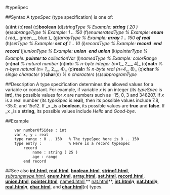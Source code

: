 
#typeSpec

##Syntax
A _typeSpec_ (type specification) is one of:

(a)**int**
(b)**real**
(c)**boolean**
(d)_stringType_ _% Example: **string** ( 20 )_
(e)_subrangeType_ _% Example: 1 _.._ 150_
(f)_enumeratedType_ _% Example: **enum** ( red_,_ green_,_ blue )_
(g)_arrayType_ _% Example: **array** 1 _.._ 150 **of** **real**_
(h)_setType_ _% Example: **set** **of** 1 _.._ 10_
(i)_recordType_ _% Example: **record** &#133; **end** **record**_
(j)_unionType_ _% Example: **union** &#133; **end** **union**_
(k)_pointerType_ _% Example: **pointer** **to** collectionVar_
(l)_namedType_ _% Example: colorRange_
(m)**nat** _% natural number_
(n)**int**_n_ _% n-byte integer (n=1_,_ 2_,_ 4)_
(o)**nat**_n_ _% n-byte natural (n= 1_,_ 2_,_ 4)_
(p)**real**_n_ _% n-byte real (n=4_,_ 8)_
(q)**char** _% single character_
(r)**char**(_n_) _% n characters_
(s)_subprogramType_




##Description
A type specification determines the allowed values for a variable or constant. For example, if variable _x_ is an integer (its _typeSpec_ is **int**), the possible values for _x_ are numbers such as -15, 0, 3 and 348207. If _x_ is a real number (its _typeSpec_ is **real**), then its possible values include 7.8, -35.0, and 15e12. If _x _is a **boolean**, its possible values are **true** and **false**. If _x _is a **string**, its possible values include _Hello_ and _Good-bye_.



##Example



        var numberOfSides : int
        var x, y : real
        type range : 0 .. 150   % The typeSpec here is 0 .. 150
        type entry :            % Here is a record typeSpec
            record
                name : string ( 25 )
                age : range
            end record
##See also
**[int.html](int)**, **[real.html](real)**, **[boolean.html](boolean)**, **[string1.html](string)**, _[subrangetype.html](subrangeType)_, **[enum.html](enum)**, **[array.html](array)**, **[set.html](set)**, **[record.html](record)**, **[union.html](union)**, **[pointer.html](pointer)**, [named.html](named),** [nat.html](nat)**, **[int.html](int)_n_**, **[nat.html](nat)_n_**, **[real.html](real)_n_**, **[char.html](char)**, and **[char.html](char)**(_n_) types.


